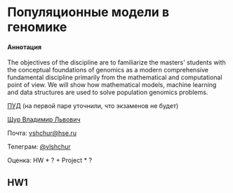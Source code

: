 # Популяционные модели в геномике

#### Аннотация
The objectives of the discipline are to familiarize the masters' students with the conceptual foundations of genomics as a modern comprehensive fundamental discipline primarily from the mathematical and computational point of view. We will show how mathematical models, machine learning and data structures are used to solve population genomics problems.

[ПУД](https://www.hse.ru/edu/courses/375268794) (на первой паре уточнили, что экзаменов не будет)

[Щур Владимир Львович](https://www.hse.ru/org/persons/228998838)

Почта: [vshchur@hse.ru](mailto:vshchur@hse.ru)

Телеграм: [@vlshchur](t.me/vlshchur)

Оценка: HW * ? + Project * ?

## HW1


